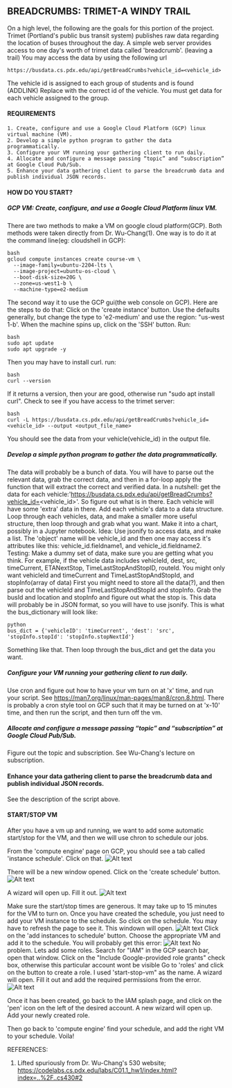 ## BREADCRUMBS: TRIMET-A WINDY TRAIL

On a high level, the following are the goals for this portion of the project.  Trimet (Portland's public bus transit system)  publishes raw data regarding the location of buses throughout the day.  A simple web server provides access to one day's worth of trimet data called 'breadcrumb'. (leaving a trail)  You may access the data by using the following url
```
https://busdata.cs.pdx.edu/api/getBreadCrumbs?vehicle_id=<vehicle_id>

```

The vehicle id is assigned to each group of students and is found <here>(ADDLINK)   Replace <vehicle id>  with the correct id of the vehicle. You must get data for each vehicle assigned to the group.

#### REQUIREMENTS

    1. Create, configure and use a Google Cloud Platform (GCP) linux virtual machine (VM).
    2. Develop a simple python program to gather the data programmatically.
    3. Configure your VM running your gathering client to run daily. 
    4. Allocate and configure a message passing “topic” and “subscription” at Google Cloud Pub/Sub.
    5. Enhance your data gathering client to parse the breadcrumb data and publish individual JSON records. 

#### HOW DO YOU START?

##### GCP VM:  Create, configure, and use a Google Cloud Platform linux VM.
There are two methods to make a VM on google cloud platform(GCP).  Both methods were taken directly from Dr. Wu-Chang(1).  One way is to do it at the command line(eg: cloudshell in GCP):

```
bash
gcloud compute instances create course-vm \
  --image-family=ubuntu-2204-lts \
  --image-project=ubuntu-os-cloud \
  --boot-disk-size=20G \
  --zone=us-west1-b \
  --machine-type=e2-medium
```

The second way it to use the GCP gui(the web console on GCP). Here are the steps to do that:  Click on the 'create instance' button.  Use the defaults generally, but change the type to 'e2-medium' and use the region: "us-west 1-b'.  When the machine spins up, click on the 'SSH' button.  Run: 
```
bash
sudo apt update
sudo apt upgrade -y
```

Then you may have to install curl.
run: 
```
bash
curl --version
```
If it returns a version, then your are good, otherwise run "sudo apt install curl".
Check to see if you have access to the trimet server:
```
bash
curl -L https://busdata.cs.pdx.edu/api/getBreadCrumbs?vehicle_id=<vehicle_id> --output <output_file_name>

```

You should see the data from your vehicle(vehicle_id) in the output file.




##### Develop a simple python program to gather the data programmatically. 
 The data will probably be a bunch of data.  You will have to parse out the relevant data, grab the correct data, and then in a for-loop apply the function that will extract the correct and verified data. In a nutshell: get the data for each vehicle:'https://busdata.cs.pdx.edu/api/getBreadCrumbs?vehicle_id=<vehicle_id>'. So figure out what is in there.  Each vehicle will have some 'extra' data in there. Add each vehicle's data to a data structure.  Loop through each vehicles, data, and make a smaller more useful structure, then loop through and grab what you want.  Make it into a chart, possibly in a Jupyter notebook.
 Idea:  Use jsonify to access data, and make a list.  The 'object' name will be vehicle_id and then one may access it's attributes like this: vehicle_id.fieldname1, and vehicle_id.fieldname2. 
Testing: Make a dummy set of data, make sure you are getting what you think. For example, if the vehicle data includes vehicleId, dest, src, timeCurrent, ETANextStop, TimeLastStopAndStopID, routeId. You might only want vehicleId and timeCurrent and TimeLastStopAndStopId, and stopInfo(array of data) First you might need to store all the data(?), and then parse out the vehicleId and TimeLastStopAndStopId and stopInfo.  Grab the busId and location and stopInfo and figure out what the stop is.  This data will probably be in JSON format, so you will have to use jsonify.
This is what the bus_dictionary will look like:
```
python
bus_dict = {'vehicleID': 'timeCurrent', 'dest': 'src', 'stopInfo.stopId': 'stopInfo.stopNextId'}
```
Something like that. Then loop through the bus_dict and get the data you want.



##### Configure your VM running your gathering client to run daily.
Use cron and figure out how to have your vm turn on at 'x' time, and run your script. See https://man7.org/linux/man-pages/man8/cron.8.html.   There is probably a cron style tool on GCP such that it may be turned on at 'x-10' time, and then run the script, and then turn off the vm.

##### Allocate and configure a message passing “topic” and “subscription” at Google Cloud Pub/Sub.
Figure out the topic and subscription.  See Wu-Chang's lecture on subscription.


#### Enhance your data gathering client to parse the breadcrumb data and publish individual JSON records.
See the description of the script above.

#### START/STOP VM

After you have a vm up and running, we want to add some automatic start/stop for the VM, and then we will use chron to schedule our jobs.

From the 'compute engine' page on GCP, you should see a tab called 'instance schedule'.   Click on that.
![Alt text](<Screenshot 2024-04-18 110502.png>)

There will be a new window opened. Click on the 'create schedule' button.
![Alt text](create-schedulebutton.png)

A wizard will open up. Fill it out.
![Alt text](actualschedulecreation.png)

Make sure the start/stop times are generous.  It may take up to 15 minutes for the VM to turn on.
Once you have created the schedule, you just need to add your VM instance to the schedule.
So click on the schedule. You may have to refresh the page to  see it.  This windown will open.
![Alt text](addvm.png)
Click on the 'add instances to schedule' button.
Choose the appropriate VM and add it to the schedule.  You will probably get this error: 
![Alt text](adderror.png)
No problem.  Lets add some roles.  Search for "IAM" in the GCP search bar, open that window.
Click on the "Include Google-provided role grants" check box, otherwise this particular account wont be visible
Go to 'roles' and click on the button to create a role. I used 'start-stop-vm" as the name. A wizard will open. Fill it out and add the required permissions from the error.
![Alt text](createrole.png)

Once it has been created, go back to the IAM splash page, and click on the 'pen' icon on the left of the desired account.  A new wizard will open up.  Add your newly created role.

Then go back to 'compute engine' find your schedule, and add the right VM to your schedule.  Voila!



REFERENCES:
1.  Lifted spuriously from Dr. Wu-Chang's 530 website;
https://codelabs.cs.pdx.edu/labs/C01.1_hw1/index.html?index=..%2F..cs430#2